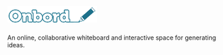 ![Onbord](https://github.com/ilarne/team-whiteboard/blob/master/public/images/onbord-logo.png "Onbord")
==================

An online, collaborative whiteboard and interactive space for generating ideas.
